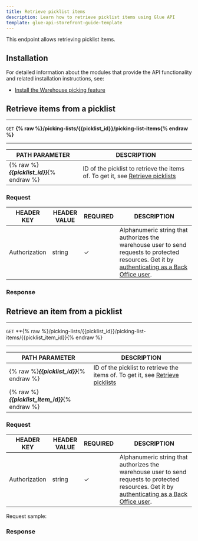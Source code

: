 ```yaml
---
title: Retrieve picklist items
description: Learn how to retrieve picklist items using Glue API
template: glue-api-storefront-guide-template
---
```


This endpoint allows retrieving picklist items.

## Installation

For detailed information about the modules that provide the API functionality and related installation instructions, see:

* [Install the Warehouse picking feature](/docs/pbc/all/warehouse-management-system/{{page.version}}/unified-commerce/install-and-upgrade/install-the-warehouse-picking-feature.html)

## Retrieve items from a picklist

***
`GET` **{% raw %}/picking-lists/{{picklist_id}}/picking-list-items{% endraw %}**
***  

| PATH PARAMETER | DESCRIPTION |
| --- | --- |
| {% raw %}***{{picklist_id}}***{% endraw %} | ID of the picklist to retrieve the items of. To get it, see [Retrieve picklists](/docs/pbc/all/warehouse-management-system/{{page.version}}/unified-commerce/manage-using-glue-api/retrieve-picklists.html)            |

### Request

| HEADER KEY | HEADER VALUE | REQUIRED | DESCRIPTION |
| --- | --- | --- | --- |
| Authorization | string | &check; | Alphanumeric string that authorizes the warehouse user to send requests to protected resources. Get it by [authenticating as a Back Office user](/docs/pbc/all/warehouse-management-system/{{page.version}}/unified-commerce/manage-using-glue-api/glue-api-authenticate-as-a-back-office-user.html).  |


### Response






## Retrieve an item from a picklist

***
`GET` **{% raw %}/picking-lists/{{picklist_id}}/picking-list-items/{{picklist_item_id}}{% endraw %}
***  


| PATH PARAMETER | DESCRIPTION |
| --- | --- |
| {% raw %}***{{picklist_id}}***{% endraw %} | ID of the picklist to retrieve the items of. To get it, see [Retrieve picklists](/docs/pbc/all/warehouse-management-system/{{page.version}}/unified-commerce/manage-using-glue-api/retrieve-picklists.html)            |
| {% raw %}***{{picklist_item_id}}***{% endraw %} |                                     |

### Request

| HEADER KEY | HEADER VALUE | REQUIRED | DESCRIPTION |
| --- | --- | --- | --- |
| Authorization | string | &check; | Alphanumeric string that authorizes the warehouse user to send requests to protected resources. Get it by [authenticating as a Back Office user](/docs/pbc/all/warehouse-management-system/{{page.version}}/unified-commerce/manage-using-glue-api/glue-api-authenticate-as-a-back-office-user.html).  |

Request sample:


### Response
